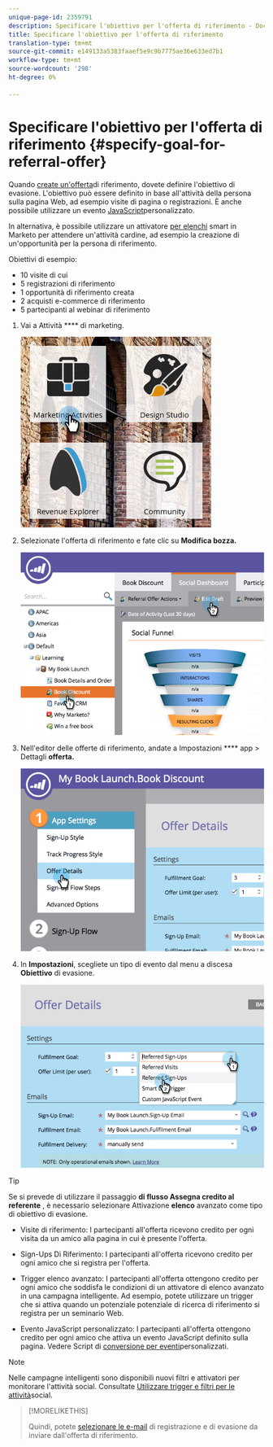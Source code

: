 ```yaml
---
unique-page-id: 2359791
description: Specificare l'obiettivo per l'offerta di riferimento - Documenti Marketo - Documentazione prodotto
title: Specificare l'obiettivo per l'offerta di riferimento
translation-type: tm+mt
source-git-commit: e149133a5383faaef5e9c9b7775ae36e633ed7b1
workflow-type: tm+mt
source-wordcount: '298'
ht-degree: 0%

---
```



# Specificare l&#39;obiettivo per l&#39;offerta di riferimento {#specify-goal-for-referral-offer}

Quando [create un&#39;offerta](create-a-referral-offer.md)di riferimento, dovete definire l&#39;obiettivo di evasione. L&#39;obiettivo può essere definito in base all&#39;attività della persona sulla pagina Web, ad esempio visite di pagina o registrazioni. È anche possibile utilizzare un evento [JavaScript](../../../../product-docs/demand-generation/social/social-functions/conversion-script-for-custom-events.md)personalizzato.

In alternativa, è possibile utilizzare un attivatore [per elenchi](specify-goal-for-referral-offer.md) smart in Marketo per attendere un&#39;attività cardine, ad esempio la creazione di un&#39;opportunità per la persona di riferimento.

Obiettivi di esempio:

* 10 visite di cui
* 5 registrazioni di riferimento
* 1 opportunità di riferimento creata
* 2 acquisti e-commerce di riferimento
* 5 partecipanti al webinar di riferimento

1. Vai a Attività **** di marketing.

   ![](assets/ma.png)

1. Selezionate l&#39;offerta di riferimento e fate clic su **Modifica bozza.**

   ![](assets/image2014-9-19-15-3a6-3a35.png)

1. Nell&#39;editor delle offerte di riferimento, andate a Impostazioni **** app > Dettagli **offerta.**

   ![](assets/image2014-9-19-15-3a6-3a44.png)

1. In **Impostazioni**, scegliete un tipo di evento dal menu a discesa **Obiettivo** di evasione.

   ![](assets/image2014-9-19-15-3a6-3a56.png)

>[!TIP]
>
>Se si prevede di utilizzare il passaggio **di flusso Assegna credito al referente** , è necessario selezionare Attivazione **elenco** avanzato come tipo di obiettivo di evasione.

* Visite di riferimento: I partecipanti all&#39;offerta ricevono credito per ogni visita da un amico alla pagina in cui è presente l&#39;offerta.
* Sign-Ups Di Riferimento: I partecipanti all&#39;offerta ricevono credito per ogni amico che si registra per l&#39;offerta.
* Trigger elenco avanzato: I partecipanti all&#39;offerta ottengono credito per ogni amico che soddisfa le condizioni di un attivatore di elenco [](../../../../product-docs/core-marketo-concepts/smart-lists-and-static-lists/understanding-smart-lists.md) avanzato in una campagna [](http://docs.marketo.com/display/docs/smart+campaigns)intelligente. Ad esempio, potete utilizzare un trigger che si attiva quando un potenziale potenziale di ricerca di riferimento si registra per un seminario Web.

* Evento JavaScript personalizzato: I partecipanti all&#39;offerta ottengono credito per ogni amico che attiva un evento JavaScript definito sulla pagina. Vedere Script di [conversione per eventi](../../../../product-docs/demand-generation/social/social-functions/triggers-and-filters-for-social-activities.md)personalizzati.

>[!NOTE]
>
>Nelle campagne intelligenti sono disponibili nuovi filtri e attivatori per monitorare l&#39;attività social. Consultate [Utilizzare trigger e filtri per le attività](../../../../product-docs/demand-generation/social/social-functions/triggers-and-filters-for-social-activities.md)social.

>[!MORELIKETHIS]
>
>Quindi, potete [selezionare le e-mail](send-referral-offer-fulfillment-email.md) di registrazione e di evasione da inviare dall&#39;offerta di riferimento.

